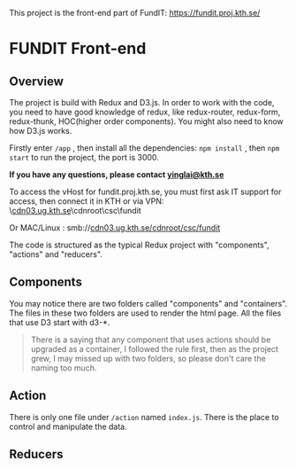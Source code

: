 This project is the front-end part of FundIT: https://fundit.proj.kth.se/



# FUNDIT Front-end

## Overview

The project is build with Redux and D3.js. In order to work with the code, you need to have good knowledge of redux, like redux-router, redux-form, redux-thunk, HOC(higher order components). You might also need to know how D3.js works.

Firstly enter `/app` , then install all the dependencies:  `npm install` , then `npm start` to run the project, the port is 3000.

**If you have any questions, please contact yinglai@kth.se**

To access the vHost for fundit.proj.kth.se, you must first ask IT support for access, then connect it in KTH or via VPN: \\[cdn03.ug.kth.se](http://cdn03.ug.kth.se/)\cdnroot\csc\fundit

Or MAC/Linux :  smb://[cdn03.ug.kth.se/cdnroot/csc/fundit](http://cdn03.ug.kth.se/cdnroot/csc/fundit)



The code is structured as the typical Redux project with "components", "actions" and "reducers".

## Components

You may notice there are two folders called "components" and "containers". The files in these two folders are used to render the html page. All the files that use D3 start with d3-*. 

> There is a saying that any component that uses actions should be upgraded as a container, I followed the rule first, then as the project grew, I may missed up with two folders, so please don't care the naming too much.

## Action

There is only one file under `/action` named `index.js`. There is the place to control and manipulate the data. 

## Reducers

